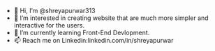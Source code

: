 - 👋 Hi, I’m @shreyapurwar313
- 👀 I’m interested in creating website that are much more simpler and interactive for the users.
- 🌱 I’m currently learning Front-End Devlopment.
- 📫 Reach me on Linkedin:linkedin.com/in/shreyapurwar

<!---
shreyapurwar313/shreyapurwar313 is a ✨ special ✨ repository because its `README.md` (this file) appears on your GitHub profile.
You can click the Preview link to take a look at your changes.
--->
